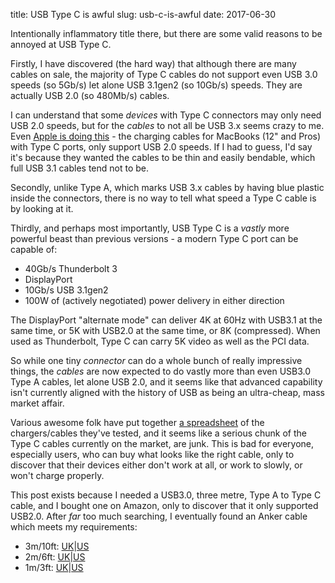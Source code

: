 title: USB Type C is awful
slug: usb-c-is-awful
date: 2017-06-30


Intentionally inflammatory title there, but there are some valid reasons to be annoyed at USB Type C.

Firstly, I have discovered (the hard way) that although there are many cables on sale, the majority of Type C cables do not support even USB 3.0 speeds (so 5Gb/s) let alone USB 3.1gen2 (so 10Gb/s) speeds. They are actually USB 2.0 (so 480Mb/s) cables.

I can understand that some *devices* with Type C connectors may only need USB 2.0 speeds, but for the *cables* to not all be USB 3.x seems crazy to me. Even [Apple is doing this](https://www.apple.com/shop/product/MLL82AM/A/usb-c-charge-cable-2-m) - the charging cables for MacBooks (12" and Pros) with Type C ports, only support USB 2.0 speeds. If I had to guess, I'd say it's because they wanted the cables to be thin and easily bendable, which full USB 3.1 cables tend not to be.

Secondly, unlike Type A, which marks USB 3.x cables by having blue plastic inside the connectors, there is no way to tell what speed a Type C cable is by looking at it.

Thirdly, and perhaps most importantly, USB Type C is a *vastly* more powerful beast than previous versions - a modern Type C port can be capable of:

 * 40Gb/s Thunderbolt 3
 * DisplayPort
 * 10Gb/s USB 3.1gen2
 * 100W of (actively negotiated) power delivery in either direction

The DisplayPort "alternate mode" can deliver 4K at 60Hz with USB3.1 at the same time, or 5K with USB2.0 at the same time, or 8K (compressed). When used as Thunderbolt, Type C can carry 5K video as well as the PCI data.

So while one tiny *connector* can do a whole bunch of really impressive things, the *cables* are now expected to do vastly more than even USB3.0 Type A cables, let alone USB 2.0, and it seems like that advanced capability isn't currently aligned with the history of USB as being an ultra-cheap, mass market affair.

Various awesome folk have put together [a spreadsheet](https://docs.google.com/spreadsheets/u/1/d/1vnpEXfo2HCGADdd9G2x9dMDWqENiY2kgBJUu29f_TX8/pubhtml#) of the chargers/cables they've tested, and it seems like a serious chunk of the Type C cables currently on the market, are junk. This is bad for everyone, especially users, who can buy what looks like the right cable, only to discover that their devices either don't work at all, or work to slowly, or won't charge properly.

This post exists because I needed a USB3.0, three metre, Type A to Type C cable, and I bought one on Amazon, only to discover that it only supported USB2.0. After *far* too much searching, I eventually found an Anker cable which meets my requirements:

 * 3m/10ft: [UK](http://amzn.to/2t7scp2)|[US](http://amzn.to/2trgUyd)
 * 2m/6ft: [UK](http://amzn.to/2t82PU0)|[US](http://amzn.to/2s8DRm8)
 * 1m/3ft: [UK](http://amzn.to/2stsrbV)|[US](http://amzn.to/2snLzwR)
